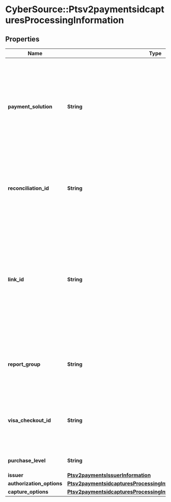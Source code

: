 # CyberSource::Ptsv2paymentsidcapturesProcessingInformation

## Properties
Name | Type | Description | Notes
------------ | ------------- | ------------- | -------------
**payment_solution** | **String** | Type of digital payment solution for the transaction. Possible Values:   - **visacheckout**: Visa Checkout. This value is required for Visa Checkout transactions. See Visa Checkout Using the SCMP API.  - **005**: Masterpass. This value is required for Masterpass transactions on OmniPay Direct. See \&quot;Masterpass,\&quot; page 153.  | [optional] 
**reconciliation_id** | **String** | Please check with Cybersource customer support to see if your merchant account is configured correctly so you can include this field in your request. * For Payouts: max length for FDCCompass is String (22).  | [optional] 
**link_id** | **String** | Value that links the current authorization request to the original authorization request. Set this value to the ID that was returned in the reply message from the original authorization request.  This value is used for:   - Partial authorizations: See \&quot;Partial Authorizations,\&quot; page 88.  - Split shipments: See \&quot;Split Shipments,\&quot; page 210.  | [optional] 
**report_group** | **String** | Attribute that lets you define custom grouping for your processor reports. This field is supported only for **Worldpay VAP**.  See \&quot;Report Groups,\&quot; page 234.  | [optional] 
**visa_checkout_id** | **String** | Identifier for the **Visa Checkout** order. Visa Checkout provides a unique order ID for every transaction in the Visa Checkout **callID** field.  For more details, see Visa Checkout Using the SCMP API.  | [optional] 
**purchase_level** | **String** | Set this field to 3 to indicate that the request includes Level III data. | [optional] 
**issuer** | [**Ptsv2paymentsIssuerInformation**](Ptsv2paymentsIssuerInformation.md) |  | [optional] 
**authorization_options** | [**Ptsv2paymentsidcapturesProcessingInformationAuthorizationOptions**](Ptsv2paymentsidcapturesProcessingInformationAuthorizationOptions.md) |  | [optional] 
**capture_options** | [**Ptsv2paymentsidcapturesProcessingInformationCaptureOptions**](Ptsv2paymentsidcapturesProcessingInformationCaptureOptions.md) |  | [optional] 


